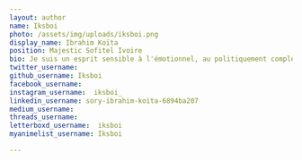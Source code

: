 ```yaml
---
layout: author
name: Iksboi
photo: /assets/img/uploads/iksboi.png
display_name: Ibrahim Koïta
position: Majestic Sofitel Ivoire
bio: Je suis un esprit sensible à l'émotionnel, au politiquement complexe, au gothique, à la désolation et au désespoir de l'être humain face à des entités inatteignables. D'où mon amour inconditionnel pour la dark fantasy, le romantisme noir et les films racontant plus qu'une histoire, mes thématiques de prédilection sont: la mort, la folie, la guerre, l'obscur et l'absurde. Je suis aussi étudiant à mes heures perdues !
twitter_username:   
github_username: Iksboi   
facebook_username:  
instagram_username:  iksboi_
linkedin_username: sory-ibrahim-koita-6894ba207
medium_username: 
threads_username:  
letterboxd_username:  iksboi
myanimelist_username: Iksboi

---
```



